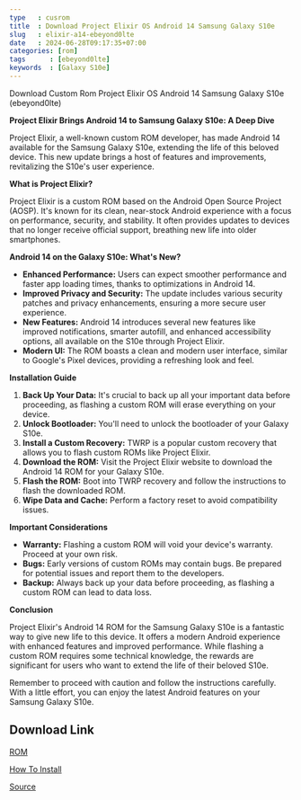 ```yaml
---
type   : cusrom
title  : Download Project Elixir OS Android 14 Samsung Galaxy S10e
slug   : elixir-a14-ebeyond0lte
date   : 2024-06-28T09:17:35+07:00
categories: [rom]
tags      : [ebeyond0lte]
keywords  : [Galaxy S10e]
---
```


Download Custom Rom Project Elixir OS Android 14 Samsung Galaxy S10e (ebeyond0lte)

**Project Elixir Brings Android 14 to Samsung Galaxy S10e: A Deep Dive**

Project Elixir, a well-known custom ROM developer, has made Android 14 available for the Samsung Galaxy S10e, extending the life of this beloved device. This new update brings a host of features and improvements, revitalizing the S10e's user experience.

**What is Project Elixir?**

Project Elixir is a custom ROM based on the Android Open Source Project (AOSP). It's known for its clean, near-stock Android experience with a focus on performance, security, and stability. It often provides updates to devices that no longer receive official support, breathing new life into older smartphones.

**Android 14 on the Galaxy S10e: What's New?**

* **Enhanced Performance:** Users can expect smoother performance and faster app loading times, thanks to optimizations in Android 14.
* **Improved Privacy and Security:** The update includes various security patches and privacy enhancements, ensuring a more secure user experience.
* **New Features:** Android 14 introduces several new features like improved notifications, smarter autofill, and enhanced accessibility options, all available on the S10e through Project Elixir.
* **Modern UI:** The ROM boasts a clean and modern user interface, similar to Google's Pixel devices, providing a refreshing look and feel.

**Installation Guide**

1. **Back Up Your Data:** It's crucial to back up all your important data before proceeding, as flashing a custom ROM will erase everything on your device.
2. **Unlock Bootloader:** You'll need to unlock the bootloader of your Galaxy S10e.
3. **Install a Custom Recovery:** TWRP is a popular custom recovery that allows you to flash custom ROMs like Project Elixir.
4. **Download the ROM:** Visit the Project Elixir website to download the Android 14 ROM for your Galaxy S10e.
5. **Flash the ROM:** Boot into TWRP recovery and follow the instructions to flash the downloaded ROM.
6. **Wipe Data and Cache:** Perform a factory reset to avoid compatibility issues.

**Important Considerations**

* **Warranty:** Flashing a custom ROM will void your device's warranty. Proceed at your own risk.
* **Bugs:** Early versions of custom ROMs may contain bugs. Be prepared for potential issues and report them to the developers.
* **Backup:** Always back up your data before proceeding, as flashing a custom ROM can lead to data loss.

**Conclusion**

Project Elixir's Android 14 ROM for the Samsung Galaxy S10e is a fantastic way to give new life to this device. It offers a modern Android experience with enhanced features and improved performance. While flashing a custom ROM requires some technical knowledge, the rewards are significant for users who want to extend the life of their beloved S10e.

Remember to proceed with caution and follow the instructions carefully. With a little effort, you can enjoy the latest Android features on your Samsung Galaxy S10e.

## Download Link
[ROM](https://www.pling.com/p/2073774/)

[How To Install](https://github.com/ProjectElixir-Devices/Wiki/blob/UNO/beyond0lte.md)

[Source](https://projectelixiros.com/device/beyond0lte)